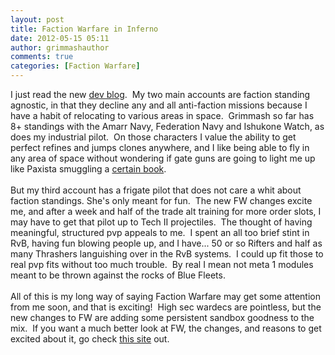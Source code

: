 ```yaml
---
layout: post
title: Faction Warfare in Inferno
date: 2012-05-15 05:11
author: grimmashauthor
comments: true
categories: [Faction Warfare]
---
```

I just read the new <a href="http://community.eveonline.com/devblog.asp?a=blog&amp;nbid=28659" target="_blank">dev blog</a>. &nbsp;My two main accounts are faction standing agnostic, in that they decline any and all anti-faction missions because I have a habit of relocating to various areas in space. &nbsp;Grimmash so far has 8+ standings with the Amarr Navy, Federation Navy and Ishukone Watch, as does my industrial pilot. &nbsp;On those characters I value the ability to get perfect refines and jumps clones anywhere, and I like being able to fly in any area of space without wondering if gate guns are going to light me up like Paxista smuggling a <a href="http://wiki.eveonline.com/en/wiki/Pax_Ammaria_(Chronicle)" target="_blank">certain book</a>.<br /><br />But my third account has a frigate pilot that does not care a whit about faction standings. She's only meant for fun. &nbsp;The new FW changes excite me, and after a week and half of the trade alt training for more order slots, I may have to get that pilot up to Tech II projectiles. &nbsp;The thought of having meaningful, structured pvp appeals to me. &nbsp;I spent an all too brief stint in RvB, having fun blowing people up, and I have... 50 or so Rifters and half as many Thrashers languishing over in the RvB systems. &nbsp;I could up fit those to real pvp fits without too much trouble. &nbsp;By real I mean not meta 1 modules meant to be thrown against the rocks of Blue Fleets.<br /><br />All of this is my long way of saying Faction Warfare may get some attention from me soon, and that is exciting! &nbsp;High sec wardecs are pointless, but the new changes to FW are adding some persistent sandbox goodness to the mix. &nbsp;If you want a much better look at FW, the changes, and reasons to get excited about it, go check <a href="http://www.gamerchick.net/" target="_blank">this site</a> out.
